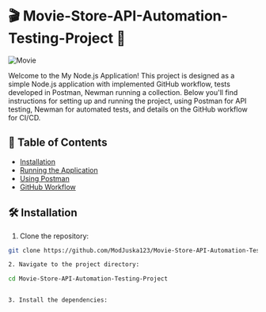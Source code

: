 # 🎬 Movie-Store-API-Automation-Testing-Project 🎥

![Movie](https://i.imgur.com/eBRfD9N.png)

Welcome to the My Node.js Application! This project is designed as a simple Node.js application with implemented GitHub workflow, tests developed in Postman, Newman running a collection. Below you'll find instructions for setting up and running the project, using Postman for API testing, Newman for automated tests, and details on the GitHub workflow for CI/CD.

## 📑 Table of Contents
- [Installation](#installation)
- [Running the Application](#running-the-application)
- [Using Postman](#using-postman)
- [GitHub Workflow](#github-workflow)

## 🛠 Installation

1. Clone the repository:

```bash
git clone https://github.com/ModJuska123/Movie-Store-API-Automation-Testing-Project

2. Navigate to the project directory:

cd Movie-Store-API-Automation-Testing-Project


3. Install the dependencies:

